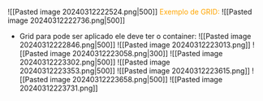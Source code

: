 ![[Pasted image 20240312222524.png|500]]
<span style="color:orange">Exemplo de GRID:</span>
![[Pasted image 20240312222736.png|500]]
- Grid para pode ser aplicado ele deve ter o container:
![[Pasted image 20240312222846.png|500]]
![[Pasted image 20240312223013.png]]
![[Pasted image 20240312223058.png|300]]
![[Pasted image 20240312223302.png|500]]
![[Pasted image 20240312223353.png|500]]
![[Pasted image 20240312223615.png]]
![[Pasted image 20240312223658.png|500]]
![[Pasted image 20240312223731.png]]

